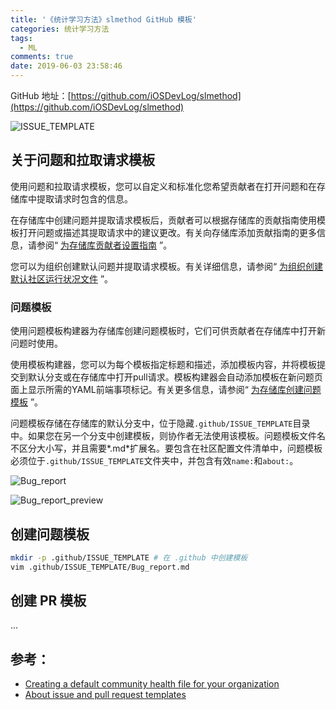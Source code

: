 ```yaml
---
title: '《统计学习方法》slmethod GitHub 模板'
categories: 统计学习方法
tags:
  - ML
comments: true
date: 2019-06-03 23:58:46
---
```


GitHub 地址：[https://github.com/iOSDevLog/slmethod](https://github.com/iOSDevLog/slmethod)

![ISSUE_TEMPLATE](https://upload-images.jianshu.io/upload_images/910914-f246b1e9c8d9dee9.png?imageMogr2/auto-orient/strip%7CimageView2/2/w/1240)

<!--more-->

## 关于问题和拉取请求模板

使用问题和拉取请求模板，您可以自定义和标准化您希望贡献者在打开问题和在存储库中提取请求时包含的信息。

在存储库中创建问题并提取请求模板后，贡献者可以根据存储库的贡献指南使用模板打开问题或描述其提取请求中的建议更改。有关向存储库添加贡献指南的更多信息，请参阅“ [为存储库贡献者设置指南](https://help.github.com/en/articles/setting-guidelines-for-repository-contributors) ”。

您可以为组织创建默认问题并提取请求模板。有关详细信息，请参阅“ [为组织创建默认社区运行状况文件](https://help.github.com/en/articles/creating-a-default-community-health-file-for-your-organization) ”。

### 问题模板

使用问题模板构建器为存储库创建问题模板时，它们可供贡献者在存储库中打开新问题时使用。

使用模板构建器，您可以为每个模板指定标题和描述，添加模板内容，并将模板提交到默认分支或在存储库中打开pull请求。模板构建器会自动添加模板在新问题页面上显示所需的YAML前端事项标记。有关更多信息，请参阅“ [为存储库创建问题模板](https://help.github.com/en/articles/creating-issue-templates-for-your-repository) ”。

问题模板存储在存储库的默认分支中，位于隐藏`.github/ISSUE_TEMPLATE`目录中。如果您在另一个分支中创建模板，则协作者无法使用该模板。问题模板文件名不区分大小写，并且需要*.md*扩展名。要包含在社区配置文件清单中，问题模板必须位于`.github/ISSUE_TEMPLATE`文件夹中，并包含有效`name:`和`about:`。

![Bug_report](https://upload-images.jianshu.io/upload_images/910914-08c5a0081f6d3bee.png?imageMogr2/auto-orient/strip%7CimageView2/2/w/1240)

![Bug_report_preview](https://upload-images.jianshu.io/upload_images/910914-5097789492864835.png?imageMogr2/auto-orient/strip%7CimageView2/2/w/1240)

## 创建问题模板

```sh
mkdir -p .github/ISSUE_TEMPLATE # 在 .github 中创建模板
vim .github/ISSUE_TEMPLATE/Bug_report.md
```

## 创建 PR 模板

...

## 参考：

* [Creating a default community health file for your organization](https://help.github.com/en/articles/creating-a-default-community-health-file-for-your-organization)
* [About issue and pull request templates](https://help.github.com/en/articles/about-issue-and-pull-request-templates)
